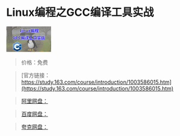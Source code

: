 # Linux编程之GCC编译工具实战

![img](../../../assets/study163/free/6632111202234391174.png)

> 价格：免费

> [官方链接：https://study.163.com/course/introduction/1003586015.htm](https://study.163.com/course/introduction/1003586015.htm)

> [阿里网盘：]()

> [百度网盘：]()

> [夸克网盘：]()
